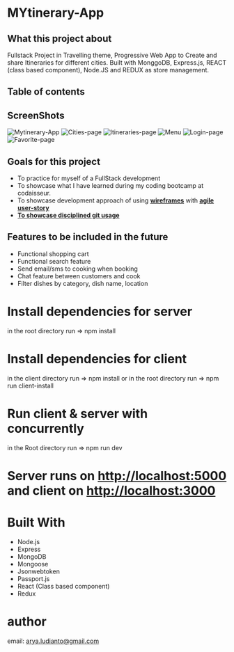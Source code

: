 # MYtinerary-App

## What this project about

Fullstack Project in Travelling theme, Progressive Web App to Create and share Itineraries for different cities.
Built with MonggoDB, Express.js, REACT (class based component), Node.JS and REDUX as store management.

## Table of contents

## ScreenShots

![Mytinerary-App](https://user-images.githubusercontent.com/45729368/116073757-22d84680-a691-11eb-8ab3-3760f2a729f8.png)
![Cities-page](https://user-images.githubusercontent.com/45729368/116073839-3e435180-a691-11eb-82ae-03c361c19e3e.png)
![Itineraries-page](https://user-images.githubusercontent.com/45729368/116073953-5b782000-a691-11eb-828f-12888e5c42c1.png)
![Menu](https://user-images.githubusercontent.com/45729368/116074010-6e8af000-a691-11eb-8e3a-e3bfc7fb584c.png)
![Login-page](https://user-images.githubusercontent.com/45729368/116074175-a85bf680-a691-11eb-885c-845b37590207.png)
![Favorite-page](https://user-images.githubusercontent.com/45729368/116074303-d0e3f080-a691-11eb-8e44-b0956295a6d4.png)

## Goals for this project

- To practice for myself of a FullStack development
- To showcase what I have learned during my coding bootcamp at codaisseur.
- To showcase development approach of using **[wireframes](#wireframes)** with **[agile user-story](#user-story)**
- **[To showcase disciplined git usage](#my-git-workflow)**

## Features to be included in the future

- Functional shopping cart
- Functional search feature
- Send email/sms to cooking when booking
- Chat feature between customers and cook
- Filter dishes by category, dish name, location

# Install dependencies for server

in the root directory run => npm install

# Install dependencies for client

in the client directory run => npm install
or in the root directory run => npm run client-install

# Run client & server with concurrently

in the Root directory run => npm run dev

# Server runs on <http://localhost:5000> and client on <http://localhost:3000>

# Built With

- Node.js
- Express
- MongoDB
- Mongoose
- Jsonwebtoken
- Passport.js
- React (Class based component)
- Redux

# author

email: arya.ludianto@gmail.com
